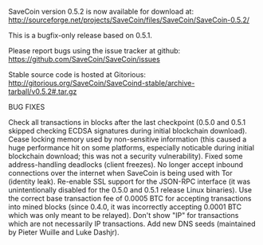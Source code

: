 SaveCoin version 0.5.2 is now available for download at:
http://sourceforge.net/projects/SaveCoin/files/SaveCoin/SaveCoin-0.5.2/

This is a bugfix-only release based on 0.5.1.

Please report bugs using the issue tracker at github:
https://github.com/SaveCoin/SaveCoin/issues

Stable source code is hosted at Gitorious:
http://gitorious.org/SaveCoin/SaveCoind-stable/archive-tarball/v0.5.2#.tar.gz

BUG FIXES

Check all transactions in blocks after the last checkpoint (0.5.0 and 0.5.1 skipped checking ECDSA signatures during initial blockchain download).
Cease locking memory used by non-sensitive information (this caused a huge performance hit on some platforms, especially noticable during initial blockchain download; this was
not a security vulnerability).
Fixed some address-handling deadlocks (client freezes).
No longer accept inbound connections over the internet when SaveCoin is being used with Tor (identity leak).
Re-enable SSL support for the JSON-RPC interface (it was unintentionally disabled for the 0.5.0 and 0.5.1 release Linux binaries).
Use the correct base transaction fee of 0.0005 BTC for accepting transactions into mined blocks (since 0.4.0, it was incorrectly accepting 0.0001 BTC which was only meant to be relayed).
Don't show "IP" for transactions which are not necessarily IP transactions.
Add new DNS seeds (maintained by Pieter Wuille and Luke Dashjr).

